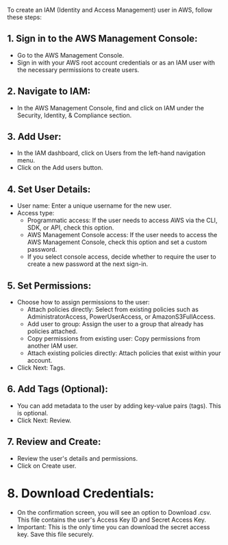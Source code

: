 To create an IAM (Identity and Access Management) user in AWS, follow these steps:

## 1. Sign in to the AWS Management Console:
- Go to the AWS Management Console.
- Sign in with your AWS root account credentials or as an IAM user with the necessary permissions to create users.
## 2. Navigate to IAM:
- In the AWS Management Console, find and click on IAM under the Security, Identity, & Compliance section.
## 3. Add User:
- In the IAM dashboard, click on Users from the left-hand navigation menu.
- Click on the Add users button.
## 4. Set User Details:
- User name: Enter a unique username for the new user.
- Access type:
  - Programmatic access: If the user needs to access AWS via the CLI, SDK, or API, check this option.
  - AWS Management Console access: If the user needs to access the AWS Management Console, check this option and set a custom password.
  - If you select console access, decide whether to require the user to create a new password at the next sign-in.
## 5. Set Permissions:
- Choose how to assign permissions to the user:
  - Attach policies directly: Select from existing policies such as AdministratorAccess, PowerUserAccess, or AmazonS3FullAccess.
  - Add user to group: Assign the user to a group that already has policies attached.
  - Copy permissions from existing user: Copy permissions from another IAM user.
  - Attach existing policies directly: Attach policies that exist within your account.
- Click Next: Tags.
## 6. Add Tags (Optional):
- You can add metadata to the user by adding key-value pairs (tags). This is optional.
- Click Next: Review.
## 7. Review and Create:
- Review the user's details and permissions.
- Click on Create user.
# 8. Download Credentials:
- On the confirmation screen, you will see an option to Download .csv. This file contains the user's Access Key ID and Secret Access Key.
- Important: This is the only time you can download the secret access key. Save this file securely.
